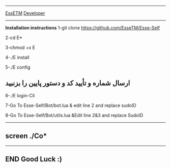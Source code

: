 **************************************
[EssETM](https://t.me/EsseTM)
[Developer](Https://T.me/Sudo_Hack)
***************************************
**Installation instructions**
1-git clone https://github.com/EsseTM/Esse-Self

2-cd E*

3-chmod +x E

4-./E install

5-./E config
## ارسال شماره و تأیید کد و دستور پایین را بزنبید
6-./E login-Cli

7-Go To Esse-Self/Bot/bot.lua & edit line 2 and replace sudoID

8-Go To Esse-Self/Bot/utils.lua &Edit line 2&3 and replace SudoID
*********************************
## screen ./Co*
*********************************
## END Good Luck :)
